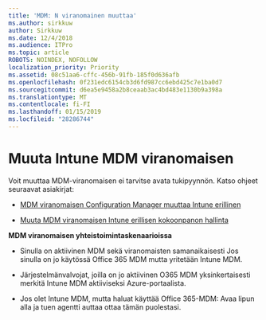```yaml
---
title: 'MDM: N viranomainen muuttaa'
ms.author: sirkkuw
author: Sirkkuw
ms.date: 12/4/2018
ms.audience: ITPro
ms.topic: article
ROBOTS: NOINDEX, NOFOLLOW
localization_priority: Priority
ms.assetid: 08c51aa6-cffc-456b-91fb-185f0d636afb
ms.openlocfilehash: 0f231edc6154cb3d6fd987cc6ebd425c7e1ba0d7
ms.sourcegitcommit: d6ea5e9458a2b8ceaab3ac4bd483e1130b9a398a
ms.translationtype: MT
ms.contentlocale: fi-FI
ms.lasthandoff: 01/15/2019
ms.locfileid: "28286744"
---
```

# <a name="change-intune-mdm-authority"></a>Muuta Intune MDM viranomaisen

Voit muuttaa MDM-viranomaisen ei tarvitse avata tukipyynnön. Katso ohjeet seuraavat asiakirjat:
  
- [MDM viranomaisen Configuration Manager muuttaa Intune erillinen](https://docs.microsoft.com/sccm/mdm/deploy-use/migrate-change-mdm-authority)
    
- [Muuta MDM viranomaisen Intune erillisen kokoonpanon hallinta](https://docs.microsoft.com/sccm/mdm/deploy-use/change-mdm-authority)
    
 **MDM viranomaisen yhteistoimintaskenaarioissa**
  
- Sinulla on aktiivinen MDM sekä viranomaisten samanaikaisesti Jos sinulla on jo käytössä Office 365 MDM mutta yritetään Intune MDM.
    
- Järjestelmänvalvojat, joilla on jo aktiivinen O365 MDM yksinkertaisesti merkitä Intune MDM aktiiviseksi Azure-portaalista.
    
- Jos olet Intune MDM, mutta haluat käyttää Office 365-MDM: Avaa lipun alla ja tuen agentti auttaa ottaa tämän puolestasi.
    

